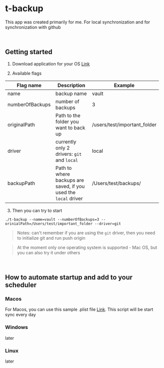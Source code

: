 # t-backup
This app was created primarily for me. For local synchronization and for synchronization with github

<br>

## Getting started
1. Download application for your OS [Link](https://github.com/olegtemek/t-backup/releases/latest)

2. Available flags <br>

| Flag name        | Description                                               | Example                      |
|------------------|-----------------------------------------------------------|------------------------------|
| name             | backup name                                               | vault                        |
| numberOfBackups  | number of backups                                         | 3                            |
| originalPath     | Path to the folder you want to back up                    | /users/test/important_folder  |
| driver           | currently only 2 drivers: `git` and `local`                   | local                        |
| backupPath       | Path to where backups are saved, if you used the `local` driver | /Users/test/backups/          |

3. Then you can try to start
```
./t-backup --name=vault --numberOfBackups=3 --orinialPath=/Users/test/important_folder --driver=git
```

> Notes: can't remember if you are using the `git` driver, then you need to initialize git and run push origin

> At the moment only one operating system is supported - Mac OS, but you can also try it under others

<br>

## How to automate startup and add to your scheduler

### Macos

For Macos, you can use this sample .plist file [Link](https://github.com/olegtemek/t-backup/blob/main/examples/example.plist). This script will be start sync every day

### Windows

later

### Linux

later